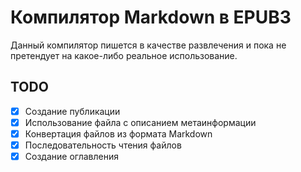 # Компилятор Markdown в EPUB3

Данный компилятор пишется в качестве развлечения и пока не претендует на какое-либо реальное использование.

## TODO

- [x] Создание публикации
- [x] Использование файла с описанием метаинформации
- [x] Конвертация файлов из формата Markdown
- [x] Последовательность чтения файлов
- [x] Создание оглавления